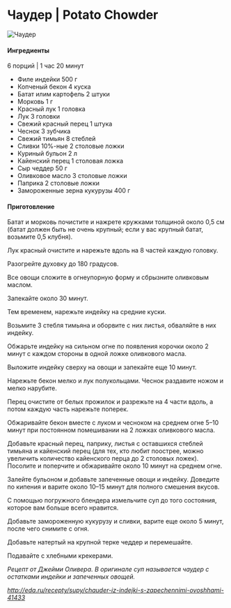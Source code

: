 # Чаудер \| Potato Chowder

![Чаудер](https://s-media-cache-ak0.pinimg.com/564x/26/41/ca/2641ca7ff37d2ae52d5f4b43743d1451.jpg)

#### Ингредиенты

6 порций |  1 час 20 минут

* Филе индейки 500 г
* Копченый бекон 4 куска
* Батат илим картофель 2 штуки
* Морковь 1 г
* Красный лук 1 головка
* Лук 3 головки
* Свежий красный перец 1 штука
* Чеснок 3 зубчика
* Свежий тимьян 8 стеблей
* Сливки 10%-ные 2 столовые ложки
* Куриный бульон 2 л
* Кайенский перец 1 столовая ложка
* Сыр чеддер 50 г
* Оливковое масло 3 столовые ложки
* Паприка 2 столовые ложки
* Замороженные зерна кукурузы 400 г

#### Приготовление

Батат и морковь почистите и нажрете кружками толщиной около 0,5 см (батат должен быть не очень крупный; если у вас крупный батат, возьмите 0,5 клубня).

Лук красный очистите и нарежьте вдоль на 8 частей каждую головку.

Разогрейте духовку до 180 градусов.

Все овощи сложите в огнеупорную форму и сбрызните оливковым маслом.

Запекайте около 30 минут.

Тем временем, нарежьте индейку на средние куски.

Возьмите 3 стебля тимьяна и оборвите с них листья, обваляйте в них индейку.

Обжарьте индейку на сильном огне по появления корочки около 2 минут с каждом стороны в одной ложке оливкового масла.

Выложите индейку сверху на овощи и запекайте еще 10 минут.

Нарежьте бекон мелко и лук полукольцами. Чеснок раздавите ножом и мелко нарубите.

Перец очистите от белых прожилок и разрежьте на 4 части вдоль, а потом каждую часть нарежьте поперек.

Обжаривайте бекон вместе с луком и чесноком на среднем огне 5–10 минут при постоянном помешивании на 2 ложках оливкового масла.

Добавьте красный перец, паприку, листья с оставшихся стеблей тимьяна и кайенский перец (для тех, кто любит поострее, можно увеличить количество кайенского перца до 2 столовых ложек). Посолите и поперчите и обжаривайте около 10 минут на среднем огне.

Залейте бульоном и добавьте запеченные овощи и индейку. Доведите по кипения и варите около 10–15 минут для полного смешения вкусов.

С помощью погружного блендера измельчите суп до того состояния, которое вам больше всего нравится.

Добавьте замороженную кукурузу и сливки, варите еще около 5 минут, после чего снимите с огня.

Добавьте натертый на крупной терке чеддер и перемешайте.

Подавайте с хлебными крекерами.

*Рецепт от Джейми Оливера. В оригинале суп называется чаудер с остатками индейки и запеченных овощей.*

*http://eda.ru/recepty/supy/chauder-iz-indejki-s-zapechennimi-ovoshhami-41433*
